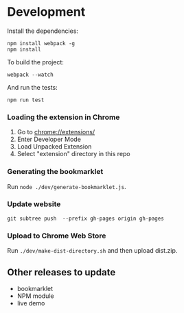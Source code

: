 # Development

Install the dependencies:

    npm install webpack -g
    npm install

To build the project:

    webpack --watch

And run the tests:

    npm run test

### Loading the extension in Chrome

1. Go to [chrome://extensions/](chrome://extensions/)
2. Enter Developer Mode
3. Load Unpacked Extension
4. Select "extension" directory in this repo

### Generating the bookmarklet

Run `node ./dev/generate-bookmarklet.js`.

### Update website

`git subtree push  --prefix gh-pages origin gh-pages`

### Upload to Chrome Web Store

Run `./dev/make-dist-directory.sh` and then upload dist.zip.

## Other releases to update

- bookmarklet
- NPM module
- live demo
